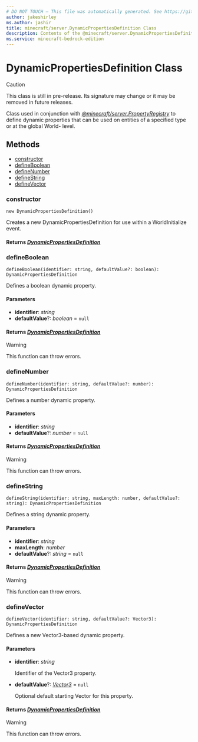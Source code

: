```yaml
---
# DO NOT TOUCH — This file was automatically generated. See https://github.com/mojang/minecraftapidocsgenerator to modify descriptions, examples, etc.
author: jakeshirley
ms.author: jashir
title: minecraft/server.DynamicPropertiesDefinition Class
description: Contents of the @minecraft/server.DynamicPropertiesDefinition class.
ms.service: minecraft-bedrock-edition
---
```

# DynamicPropertiesDefinition Class

> [!CAUTION]
> This class is still in pre-release.  Its signature may change or it may be removed in future releases.

Class used in conjunction with [*@minecraft/server.PropertyRegistry*](../../minecraft/server/PropertyRegistry.md) to define dynamic properties that can be used on entities of a specified type or at the global World- level.

## Methods
- [constructor](#constructor)
- [defineBoolean](#defineboolean)
- [defineNumber](#definenumber)
- [defineString](#definestring)
- [defineVector](#definevector)

### **constructor**
`
new DynamicPropertiesDefinition()
`

Creates a new DynamicPropertiesDefinition for use within a WorldInitialize event.

#### **Returns** [*DynamicPropertiesDefinition*](DynamicPropertiesDefinition.md)

### **defineBoolean**
`
defineBoolean(identifier: string, defaultValue?: boolean): DynamicPropertiesDefinition
`

Defines a boolean dynamic property.

#### **Parameters**
- **identifier**: *string*
- **defaultValue**?: *boolean* = `null`

#### **Returns** [*DynamicPropertiesDefinition*](DynamicPropertiesDefinition.md)

> [!WARNING]
> This function can throw errors.

### **defineNumber**
`
defineNumber(identifier: string, defaultValue?: number): DynamicPropertiesDefinition
`

Defines a number dynamic property.

#### **Parameters**
- **identifier**: *string*
- **defaultValue**?: *number* = `null`

#### **Returns** [*DynamicPropertiesDefinition*](DynamicPropertiesDefinition.md)

> [!WARNING]
> This function can throw errors.

### **defineString**
`
defineString(identifier: string, maxLength: number, defaultValue?: string): DynamicPropertiesDefinition
`

Defines a string dynamic property.

#### **Parameters**
- **identifier**: *string*
- **maxLength**: *number*
- **defaultValue**?: *string* = `null`

#### **Returns** [*DynamicPropertiesDefinition*](DynamicPropertiesDefinition.md)

> [!WARNING]
> This function can throw errors.

### **defineVector**
`
defineVector(identifier: string, defaultValue?: Vector3): DynamicPropertiesDefinition
`

Defines a new Vector3-based dynamic property.

#### **Parameters**
- **identifier**: *string*
  
  Identifier of the Vector3 property.
- **defaultValue**?: [*Vector3*](Vector3.md) = `null`
  
  Optional default starting Vector for this property.

#### **Returns** [*DynamicPropertiesDefinition*](DynamicPropertiesDefinition.md)

> [!WARNING]
> This function can throw errors.
